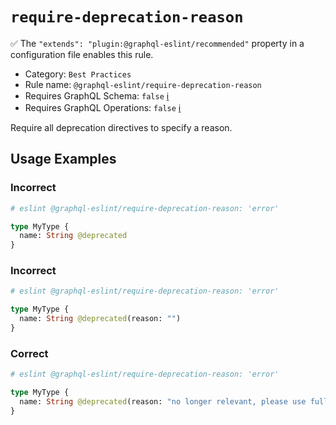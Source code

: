 # `require-deprecation-reason`

✅ The `"extends": "plugin:@graphql-eslint/recommended"` property in a configuration file enables this rule.

- Category: `Best Practices`
- Rule name: `@graphql-eslint/require-deprecation-reason`
- Requires GraphQL Schema: `false` [ℹ️](../../README.md#extended-linting-rules-with-graphql-schema)
- Requires GraphQL Operations: `false` [ℹ️](../../README.md#extended-linting-rules-with-siblings-operations)

Require all deprecation directives to specify a reason.

## Usage Examples

### Incorrect

```graphql
# eslint @graphql-eslint/require-deprecation-reason: 'error'

type MyType {
  name: String @deprecated
}
```

### Incorrect

```graphql
# eslint @graphql-eslint/require-deprecation-reason: 'error'

type MyType {
  name: String @deprecated(reason: "")
}
```

### Correct

```graphql
# eslint @graphql-eslint/require-deprecation-reason: 'error'

type MyType {
  name: String @deprecated(reason: "no longer relevant, please use fullName field")
}
```